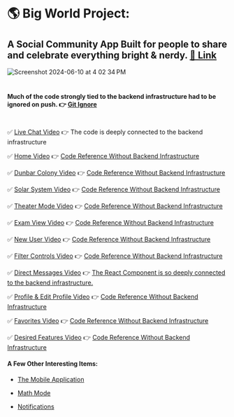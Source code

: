# 🌎 Big World Project:
## A Social Community App Built for people to share and celebrate everything bright & nerdy. [🔗 Link](https://bigworldproject.com/auth)
![Screenshot 2024-06-10 at 4 02 34 PM](https://github.com/rabusmccaleb/riggs/assets/69118018/12d502cd-a28c-485d-b6ca-7f8f4d479fd1)

#
#### Much of the code strongly tied to the backend infrastructure had to be ignored on push. 👉 [Git Ignore](https://github.com/rabusmccaleb/riggs/blob/master/.gitignore)
#
✅ [Live Chat Video](https://drive.google.com/file/d/18oXEJBsO1DLqTOAtyy75exIQbLde6iEp/view?usp=sharing) 👉 The code is deeply connected to the backend infrastructure

✅ [Home Video](https://drive.google.com/file/d/1GSlReVAf6HGmBQC3Q18x61kQcS2r7ywF/view?usp=sharing) 👉 [Code Reference Without Backend Infrastructure](https://github.com/rabusmccaleb/riggs/blob/master/src/app/Pages/Home)

✅ [Dunbar Colony Video](https://drive.google.com/file/d/1q0VoR0uSj7yiuH40d10WfjsW2KbcBW7H/view?usp=sharing) 👉 [Code Reference Without Backend Infrastructure](https://github.com/rabusmccaleb/riggs/tree/master/src/app/Pages/DunbarColony)

✅ [Solar System Video](https://drive.google.com/file/d/1ikj4HZKidERGdHxxDAfIzgNBhlI3J8Fu/view?usp=sharing) 👉 [Code Reference Without Backend Infrastructure](https://github.com/rabusmccaleb/riggs/tree/master/src/app/Components/SolarSystem)

✅ [Theater Mode Video](https://drive.google.com/file/d/1oec4S16RUQmFM91cs479wFVBOZhcMCtQ/view?usp=sharing) 👉 [Code Reference Without Backend Infrastructure](https://github.com/rabusmccaleb/riggs/tree/master/src/app/Components/Theater)

✅ [Exam View Video](https://drive.google.com/file/d/1W_yUBCs91aqoSAs9o5pUntMUAQ_aTCxV/view?usp=sharing) 👉 [Code Reference Without Backend Infrastructure](https://github.com/rabusmccaleb/riggs/tree/master/src/app/Pages/TestView)

✅ [New User Video](https://drive.google.com/file/d/1nUxMSDJnYyswEYg4AeRUrX5Mz9IQUILP/view?usp=sharing) 👉 [Code Reference Without Backend Infrastructure](https://github.com/rabusmccaleb/riggs/tree/master/src/app/Pages/NewUserPage)

✅ [Filter Controls Video](https://drive.google.com/file/d/1p6l0i-kItNnzTBtdGrTaxjKjvHc0AtXb/view?usp=sharing) 👉 [Code Reference Without Backend Infrastructure](https://github.com/rabusmccaleb/riggs/tree/master/src/app/Pages/FilterView)

✅ [Direct Messages Video](https://drive.google.com/file/d/1EmeeFZQ2ZEHEDOadhiwkzaJ7-f2xObTk/view?usp=sharing) 👉 [The React Component is so deeply connected to the backend infrastructure.](https://github.com/rabusmccaleb/riggs/tree/master/src/app/Pages/Messages)

✅ [Profile & Edit Profile Video](https://drive.google.com/file/d/1zBZGh6ESMRAOw5twfAr4nwQlFXgqo6JW/view?usp=sharing) 👉 [Code Reference Without Backend Infrastructure](https://github.com/rabusmccaleb/riggs/tree/master/src/app/Pages/Profile)

✅ [Favorites Video](https://drive.google.com/file/d/1nkqHUyTsMp1mxGK9iNgpPFSlGcDD_SKX/view?usp=sharing) 👉 [Code Reference Without Backend Infrastructure](https://github.com/rabusmccaleb/riggs/tree/master/src/app/Pages/FavoritesView)

✅ [Desired Features Video](https://drive.google.com/file/d/1u5OS4Wez5yUxYdYXuEC1VlC33yfUBgNn/view?usp=sharing) 👉 [Code Reference Without Backend Infrastructure](https://github.com/rabusmccaleb/riggs/tree/master/src/app/Components/DesiredFeatures)

#### A Few Other Interesting Items:
- [The Mobile Application](https://drive.google.com/file/d/1ETFg0RXf8_nKBPukgl049Sjp8YwYm_VH/view?usp=sharing)

- [Math Mode](https://drive.google.com/file/d/1OksoPkUyIaEacrdSkdfXSULr9YPs0DOq/view?usp=sharing)

- [Notifications](https://drive.google.com/file/d/1DlvbZwqVRFPlKKXJWkaSITZa7hih7ezJ/view?usp=sharing)
